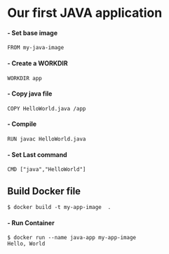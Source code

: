 # Our first JAVA application 

#### - Set base image 
	FROM my-java-image

#### - Create a WORKDIR
	WORKDIR app

#### - Copy java file 
	COPY HelloWorld.java /app

#### - Compile
	RUN javac HelloWorld.java

#### - Set Last command 
	CMD ["java","HelloWorld"]


## Build Docker file 
	$ docker build -t my-app-image  .

#### - Run Container 
	$ docker run --name java-app my-app-image
	Hello, World 

